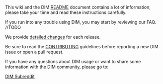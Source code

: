This wiki and the DIM [README](https://github.com/DestinyItemManager/DIM#readme) document contains a lot of information; please take your time and read these instructions carefully.

If you run into any trouble using DIM, you may start by reviewing our FAQ.  //TODO

We provide [detailed changes](https://github.com/DestinyItemManager/DIM/releases) for each release.

Be sure to read the [CONTRIBUTING](https://github.com/DestinyItemManager/DIM/blob/master/CONTRIBUTING.md)
guidelines before reporting a new DIM issue or open a pull request.

If you have any questions about DIM usage or want to share some information with the DIM community, please go to:

[DIM Subreddit](http://destinyitemmanager.reddit.com)